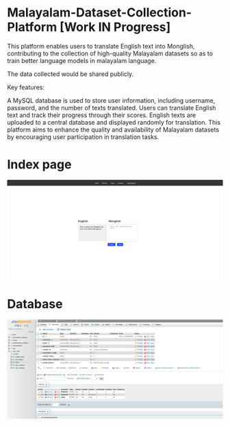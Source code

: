 # Malayalam-Dataset-Collection-Platform [Work IN Progress]

This platform enables users to translate English text into Monglish, contributing to the collection of high-quality Malayalam datasets so as to train better language models in malayalam language.

The data collected would be shared publicly.

Key features:

A MySQL database is used to store user information, including username, password, and the number of texts translated.
Users can translate English text and track their progress through their scores.
English texts are uploaded to a central database and displayed randomly for translation.
This platform aims to enhance the quality and availability of Malayalam datasets by encouraging user participation in translation tasks.



# Index page
<img src= "https://github.com/lroe/Malayalam-Dataset-Collection-Platform/blob/main/1.png">

# Database
<img src= "https://github.com/lroe/Malayalam-Dataset-Collection-Platform/blob/main/2.png">
